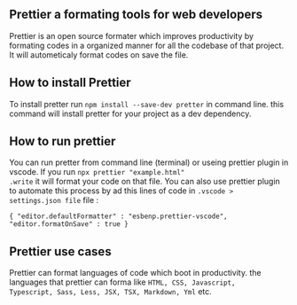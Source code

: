 ## Prettier a formating tools for web developers

Prettier is an open source formater which improves productivity by formating codes in a organized manner for all the codebase of that project. It will autometicaly format codes on save the file.

## How to install Prettier

To install pretter run <code>npm install --save-dev pretter</code> in command line. this command will install pretter for your project as a dev dependency.

## How to run prettier

You can run pretter from command line (terminal) or useing prettier plugin in vscode. If you run <code>npx prettier "example.html" .write</code> it will format your code on that file.
You can also use prettier plugin to automate this process by ad this lines of code in <code>.vscode > settings.json file</code> file :

<code>{
"editor.defaultFormatter" : "esbenp.prettier-vscode", "editor.formatOnSave" : true
}</code>

## Prettier use cases

Prettier can format languages of code which boot in productivity. the languages that prettier can forma like <code>HTML, CSS, Javascript, Typescript, Sass, Less, JSX, TSX, Markdown, Yml</code> etc.
